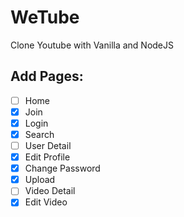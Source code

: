 # WeTube

Clone Youtube with Vanilla and NodeJS


## Add Pages:
 - [ ] Home
 - [x] Join
 - [x] Login
 - [x] Search
 - [ ] User Detail
 - [x] Edit Profile
 - [x] Change Password
 - [x] Upload
 - [ ] Video Detail
 - [x] Edit Video